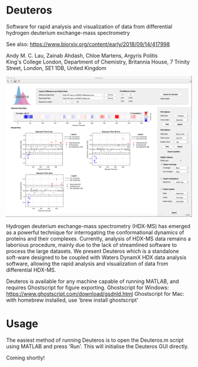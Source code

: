 # Deuteros
Software for rapid analysis and visualization of data from differential hydrogen deuterium exchange-mass spectrometry

See also: https://www.biorxiv.org/content/early/2018/09/14/417998

Andy M. C. Lau, Zainab Ahdash, Chloe Martens, Argyris Politis \
King's College London, Department of Chemistry, Britannia House, 7 Trinity Street, London, SE1 1DB, United Kingdom

![alt text](https://github.com/andymlau/Deuteros/blob/master/readme_imgs/GUI_screenshot.png?raw=true)

Hydrogen deuterium exchange-mass spectrometry (HDX-MS) has emerged as a powerful technique for interrogating the conformational dynamics of proteins and their complexes. Currently, analysis of HDX-MS data remains a laborious procedure, mainly due to the lack of streamlined software to process the large datasets. We present Deuteros which is a standalone soft-ware designed to be coupled with Waters DynamX HDX data analysis software, allowing the rapid analysis and visualization of data from differential HDX-MS. 

Deuteros is available for any machine capable of running MATLAB, and requires Ghostscript for figure exporting. 
Ghostscript for Windows: https://www.ghostscript.com/download/gsdnld.html
Ghostscript for Mac: with homebrew installed, use 'brew install ghostscript'

# Usage

The easiest method of running Deuteros is to open the Deuteros.m script using MATLAB and press 'Run'. This will initialise the Deuteros GUI directly. 

Coming shortly!


